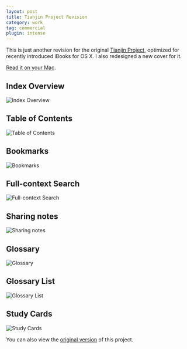 ```yaml
---
layout: post
title: Tianjin Project Revision
category: work
tag: commercial
plugin: intense
---
```


<p>This is just another revision for the original <a href="{% post_url /work/commercial/2012-06-11-tianjin-project %}">Tianjin Project</a>, optimized for recently introduced iBooks for OS X. I also redesigned a new cover for it.</p>

<p class="download"><a href="{{ site.download }}/Tianjin%20Revision.ibooks">Read it on your Mac</a>.</p>

<h2>Index Overview</h2>
<p class="screenshot-mac"><img src="{{ site.file }}/tianjin-revision-01.jpg" alt="Index Overview"></p>

<h2>Table of Contents</h2>
<p class="screenshot-mac"><img src="{{ site.file }}/tianjin-revision-02.jpg" alt="Table of Contents"></p>

<h2>Bookmarks</h2>
<p class="screenshot-mac"><img src="{{ site.file }}/tianjin-revision-03.jpg" alt="Bookmarks"></p>

<h2>Full-context Search</h2>
<p class="screenshot-mac"><img src="{{ site.file }}/tianjin-revision-04.jpg" alt="Full-context Search"></p>

<h2>Sharing notes</h2>
<p class="screenshot-mac"><img src="{{ site.file }}/tianjin-revision-05.jpg" alt="Sharing notes"></p>

<h2>Glossary</h2>
<p class="screenshot-mac"><img src="{{ site.file }}/tianjin-revision-06.jpg" alt="Glossary"></p>

<h2>Glossary List</h2>
<p class="screenshot-mac"><img src="{{ site.file }}/tianjin-revision-07.jpg" alt="Glossary List"></p>

<h2>Study Cards</h2>
<p class="screenshot-mac"><img src="{{ site.file }}/tianjin-revision-08.jpg" alt="Study Cards"></p>

<p class="note">You can also view the <a href="{% post_url /work/commercial/2012-06-11-tianjin-project %}">original version</a> of this project.</p>
